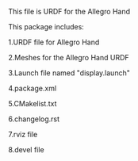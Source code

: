 This file is URDF for the Allegro Hand

This package includes:

1.URDF file for Allegro Hand

2.Meshes for the Allegro Hand URDF

3.Launch file named "display.launch"

4.package.xml

5.CMakelist.txt

6.changelog.rst

7.rviz file

8.devel file
